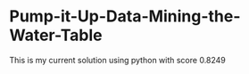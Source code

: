 # Pump-it-Up-Data-Mining-the-Water-Table
This is my current solution using python with score 0.8249 
